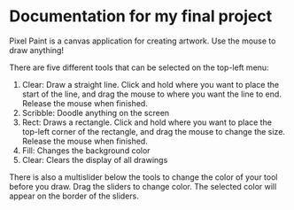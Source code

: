 # Documentation for my final project

Pixel Paint is a canvas application for creating artwork. Use the mouse to draw
anything!

There are five different tools that can be selected on the top-left menu:
1. Clear: Draw a straight line. Click and hold where you want to place the start of 
the line, and drag the mouse to where you want the line to end. Release the mouse when 
finished.
2. Scribble: Doodle anything on the screen
3. Rect: Draws a rectangle. Click and hold where you want to place the top-left corner of 
the rectangle, and drag the mouse to change the size. Release the mouse when 
finished.
4. Fill: Changes the background color
5. Clear: Clears the display of all drawings

There is also a multislider below the tools to change the color of your tool
before you draw. Drag the sliders to change color. The selected color will
appear on the border of the sliders.